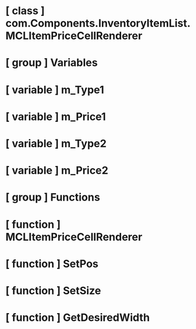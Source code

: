# [ class ] com.Components.InventoryItemList.MCLItemPriceCellRenderer

# [ group ] Variables

# [ variable ] m_Type1

# [ variable ] m_Price1

# [ variable ] m_Type2

# [ variable ] m_Price2

# [ group ] Functions

# [ function ] MCLItemPriceCellRenderer

# [ function ] SetPos

# [ function ] SetSize

# [ function ] GetDesiredWidth

